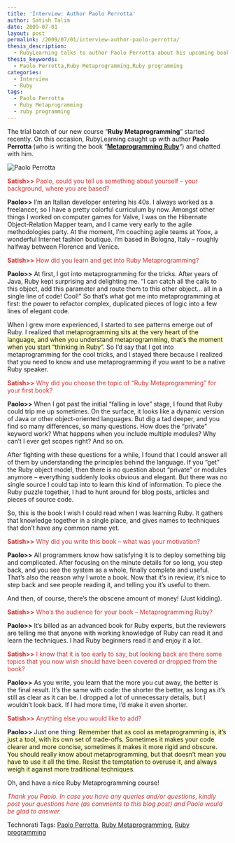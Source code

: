 ```yaml
---
title: 'Interview: Author Paolo Perrotta'
author: Satish Talim
date: 2009-07-01
layout: post
permalink: /2009/07/01/interview-author-paolo-perrotta/
thesis_description:
  - RubyLearning talks to author Paolo Perrotta about his upcoming book Metaprogramming Ruby, in this interview.
thesis_keywords:
  - Paolo Perrotta,Ruby Metaprogramming,Ruby programming
categories:
  - Interview
  - Ruby
tags:
  - Paolo Perrotta
  - Ruby Metaprogramming
  - ruby programming
---
```

<div>
  <p class="alert">
    The trial batch of our new course &#8220;<strong>Ruby Metaprogramming</strong>&#8221; started recently. On this occasion, RubyLearning caught up with author <b>Paolo Perrotta</b> (who is writing the book &#8220;<strong><a href="http://www.pragprog.com/titles/ppmetr/metaprogramming-ruby">Metaprogramming Ruby</a></strong>&#8220;) and chatted with him.
  </p>
  
  <p>
    <img class="alignright" title="Paolo Perrotta" src="http://rubylearning.com/images/PaoloPerrotta.jpg" alt="Paolo Perrotta" />
  </p>
  
  <p>
    <span style="color:#CC3333;"><strong>Satish>></strong> Paolo, could you tell us something about yourself &#8211; your background, where you are based?</span>
  </p>
  
  <p>
    <strong>Paolo>></strong> I&#8217;m an Italian developer entering his 40s. I always worked as a freelancer, so I have a pretty colorful curriculum by now. Amongst other things I worked on computer games for Valve, I was on the Hibernate Object-Relation Mapper team, and I came very early to the agile methodologies party. At the moment, I&#8217;m coaching agile teams at Yoox, a wonderful Internet fashion boutique. I&#8217;m based in Bologna, Italy &#8211; roughly halfway between Florence and Venice.
  </p>
  
  <p>
    <span style="color:#CC3333;"><strong>Satish>></strong> How did you learn and get into Ruby Metaprogramming?</span>
  </p>
  
  <p>
    <strong>Paolo>></strong> At first, I got into metaprogramming for the tricks. After years of Java, Ruby kept surprising and delighting me. &#8220;I can catch all the calls to this object, add this parameter and route them to this other object&#8230; all in a single line of code! Cool!&#8221; So that&#8217;s what got me into metaprogramming at first: the power to refactor complex, duplicated pieces of logic into a few lines of elegant code.
  </p>
  
  <p>
    When I grew more experienced, I started to see patterns emerge out of Ruby. I realized that <span style="background-color: #FFFFCC;">metaprogramming sits at the very heart of the language, and when you understand metaprogramming, that&#8217;s the moment when you start &#8220;thinking in Ruby&#8221;</span>. So I&#8217;d say that I got into metaprogramming for the cool tricks, and I stayed there because I realized that you need to know and use metaprogramming if you want to be a native Ruby speaker.
  </p>
  
  <p>
    <span style="color:#CC3333;"><strong>Satish>></strong> Why did you choose the topic of &#8220;Ruby Metaprogramming&#8221; for your first book?</span>
  </p>
  
  <p>
    <strong>Paolo>></strong> When I got past the initial &#8220;falling in love&#8221; stage, I found that Ruby could trip me up sometimes. On the surface, it looks like a dynamic version of Java or other object-oriented languages. But dig a tad deeper, and you find so many differences, so many questions. How does the &#8220;private&#8221; keyword work? What happens when you include multiple modules? Why can&#8217;t I ever get scopes right? And so on.
  </p>
  
  <p>
    After fighting with these questions for a while, I found that I could answer all of them by understanding the principles behind the language. If you &#8220;get&#8221; the Ruby object model, then there is no question about &#8220;private&#8221; or modules anymore &#8211; everything suddenly looks obvious and elegant. But there was no single source I could tap into to learn this kind of information. To piece the Ruby puzzle together, I had to hunt around for blog posts, articles and pieces of source code.
  </p>
  
  <p>
    So, this is the book I wish I could read when I was learning Ruby. It gathers that knowledge together in a single place, and gives names to techniques that don&#8217;t have any common name yet.
  </p>
  
  <p>
    <span style="color:#CC3333;"><strong>Satish>></strong> Why did you write this book &#8211; what was your motivation?</span>
  </p>
  
  <p>
    <strong>Paolo>></strong> All programmers know how satisfying it is to deploy something big and complicated. After focusing on the minute details for so long, you step back, and you see the system as a whole, finally complete and useful. That&#8217;s also the reason why I wrote a book. Now that it&#8217;s in review, it&#8217;s nice to step back and see people reading it, and telling you it&#8217;s useful to them.
  </p>
  
  <p>
    And then, of course, there&#8217;s the obscene amount of money! (Just kidding).
  </p>
  
  <p>
    <span style="color:#CC3333;"><strong>Satish>></strong> Who’s the audience for your book &#8211; Metaprogramming Ruby?</span>
  </p>
  
  <p>
    <strong>Paolo>></strong> It&#8217;s billed as an advanced book for Ruby experts, but the reviewers are telling me that anyone with working knowledge of Ruby can read it and learn the techniques. I had Ruby beginners read it and enjoy it a lot.
  </p>
  
  <p>
    <span style="color:#CC3333;"><strong>Satish>></strong> I know that it is too early to say, but looking back are there some topics that you now wish should have been covered or dropped from the book?</span>
  </p>
  
  <p>
    <strong>Paolo>></strong> As you write, you learn that the more you cut away, the better is the final result. It&#8217;s the same with code: the shorter the better, as long as it&#8217;s still as clear as it can be. I dropped a lot of unnecessary details, but I wouldn&#8217;t look back. If I had more time, I&#8217;d make it even shorter.
  </p>
  
  <p>
    <span style="color:#CC3333;"><strong>Satish>></strong> Anything else you would like to add?</span>
  </p>
  
  <p>
    <strong>Paolo>></strong> Just one thing: <span style="background-color: #FFFFCC;">Remember that as cool as metaprogramming is, it&#8217;s just a tool, with its own set of trade-offs. Sometimes it makes your code clearer and more concise, sometimes it makes it more rigid and obscure. You should really know about metaprogramming, but that doesn&#8217;t mean you have to use it all the time. Resist the temptation to overuse it, and always weigh it against more traditional techniques</span>.
  </p>
  
  <p>
    Oh, and have a nice Ruby Metaprogramming course!
  </p>
  
  <p>
    <span style="color:#CC3333;"><em>Thank you Paolo. In case you have any queries and/or questions, kindly post your questions here (as comments to this blog post) and Paolo would be glad to answer.</em></span>
  </p>
</div>

Technorati Tags: <a href="http://technorati.com/tag/Paolo+Perrotta" rel="tag">Paolo Perrotta</a>, <a href="http://technorati.com/tag/Ruby+Metaprogramming" rel="tag">Ruby Metaprogramming</a>, <a href="http://technorati.com/tag/Ruby+programming" rel="tag">Ruby programming</a>
